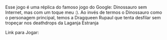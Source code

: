Esse jogo é uma réplica do famoso jogo do Google: Dinossauro sem Internet, mas com um toque meu :). 
Ao invés de termos o Dinossauro como o personagem principal, temos a Dragqueen Rupaul que tenta desfilar sem tropeçar nos deathdrops da Laganja Estranja

Link para Jogar: 
